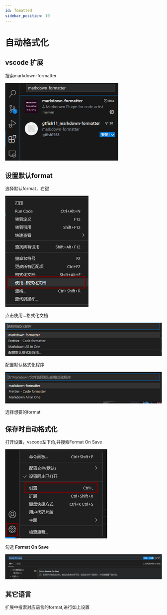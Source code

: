 ```yaml
---
id: fomatted
sidebar_position: 10
---
```

# 自动格式化

## vscode 扩展
搜索markdown-formatter

![](img/formatter.png)
## 设置默认format
选择默认format，右键

![](img/set_formatter.png)

点击使用...格式化文档

![](img/formatters.png)

配置默认格式化程序

![](img/deafult.png)

选择想要的format
## 保存时自动格式化
打开设置，vscode左下角,并搜索Format On Save

![](img/settings.png)

勾选 **Format On Save**

![](img/save.png)

## 其它语言
扩展中搜索对应语言的format,进行如上设置